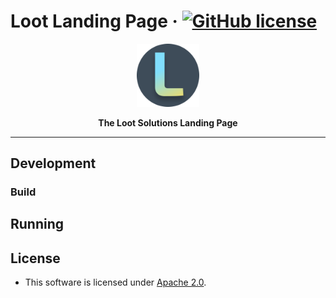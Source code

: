 # Loot Landing Page &middot; [![GitHub license](https://img.shields.io/badge/license-GPL3%2FApache2-blue)](#LICENCE)

<p align="center">
  <img width="20%" src="./assets/Loot_Logo_1k.png">
</p>

<p align="center"><b>The Loot Solutions Landing Page</b></p>

---

## Development

### Build

## Running

## License

- This software is licensed under [Apache 2.0](LICENSE).
